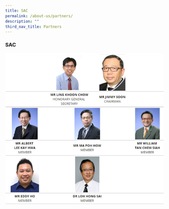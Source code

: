 ```yaml
---
title: SAC
permalink: /about-us/partners/
description: ""
third_nav_title: Partners
---
```

### **SAC**
![](/images/SAC.jpg)
